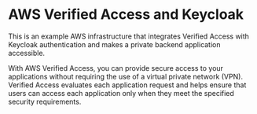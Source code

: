 # AWS Verified Access and Keycloak

This is an example AWS infrastructure that integrates Verified Access with 
Keycloak authentication and makes a private backend application accessible.

With AWS Verified Access, you can provide secure access to your applications 
without requiring the use of a virtual private network (VPN). Verified Access 
evaluates each application request and helps ensure that users can access 
each application only when they meet the specified security requirements.

